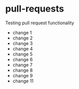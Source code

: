 # pull-requests
Testing pull request functionality
- change 1
- change 2
- change 3
- change 4
- change 5
- change 6
- change 7
- change 8
- change 9
- change 11